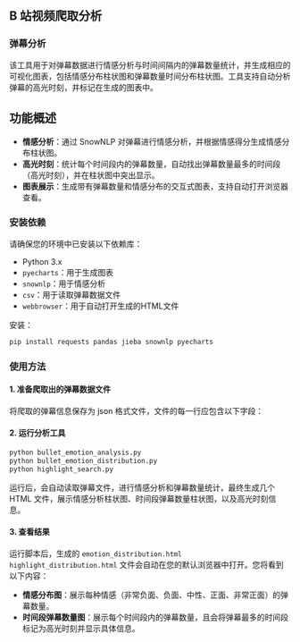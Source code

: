 
## B 站视频爬取分析

### 弹幕分析

该工具用于对弹幕数据进行情感分析与时间间隔内的弹幕数量统计，并生成相应的可视化图表，包括情感分布柱状图和弹幕数量时间分布柱状图。工具支持自动分析弹幕的高光时刻，并标记在生成的图表中。

## 功能概述

- **情感分析**：通过 SnowNLP 对弹幕进行情感分析，并根据情感得分生成情感分布柱状图。
- **高光时刻**：统计每个时间段内的弹幕数量，自动找出弹幕数量最多的时间段（高光时刻），并在柱状图中突出显示。
- **图表展示**：生成带有弹幕数量和情感分布的交互式图表，支持自动打开浏览器查看。

### 安装依赖

请确保您的环境中已安装以下依赖库：

- Python 3.x
- `pyecharts`：用于生成图表
- `snownlp`：用于情感分析
- `csv`：用于读取弹幕数据文件
- `webbrowser`：用于自动打开生成的HTML文件

安装：
```bash
pip install requests pandas jieba snownlp pyecharts
```

### 使用方法

#### 1. 准备爬取出的弹幕数据文件

将爬取的弹幕信息保存为 json 格式文件，文件的每一行应包含以下字段：


#### 2. 运行分析工具

```bash
python bullet_emotion_analysis.py
python bullet_emotion_distribution.py
python highlight_search.py
```

运行后，会自动读取弹幕文件，进行情感分析和弹幕数量统计，最终生成几个 HTML 文件，展示情感分析柱状图、时间段弹幕数量柱状图，以及高光时刻信息。

#### 3. 查看结果

运行脚本后，生成的 `emotion_distribution.html` `highlight_distribution.html` 文件会自动在您的默认浏览器中打开。您将看到以下内容：

- **情感分布图**：展示每种情感（非常负面、负面、中性、正面、非常正面）的弹幕数量。
- **时间段弹幕数量图**：展示每个时间段内的弹幕数量，且会将弹幕最多的时间段标记为高光时刻并显示具体信息。


